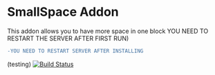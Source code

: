 # SmallSpace Addon
This addon allows you to have more space in one block
YOU NEED TO RESTART THE SERVER AFTER FIRST RUN)
```diff
-YOU NEED TO RESTART SERVER AFTER INSTALLING
```
(testing)
[![Build Status](https://thebusybiscuit.github.io/builds/ProfElements/DynaTech/master/badge.svg)](##https://thebusybiscuit.github.io/builds)

